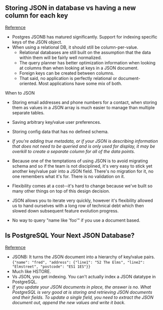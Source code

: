 ## Storing JSON in database vs having a new column for each key
[Reference](https://stackoverflow.com/questions/15367696/storing-json-in-database-vs-having-a-new-column-for-each-key)

- Postgres JSONB has matured significantly. Support for indexing specific keys of the JSON object.
- When using a relational DB, it should still be column-per-value.
  - Relational databases are still built on the assumption that the data within them will be fairly well normalized.
  - The query planner has better optimization information when looking at columns than when looking at keys in a JSON document.
  - Foreign keys can be created between columns.
  - That said, no application is perfectly relational or document-oriented. Most applications have some mix of both.

When to JSON

- Storing email addresses and phone numbers for a contact, when storing them as values in a JSON array is much easier to manage than multiple separate tables.
- Saving arbitrary key/value user preferences.
- Storing config data that has no defined schema.
- *If you're adding true metadata, or if your JSON is describing information that does not need to be queried and is only used for display, it may be overkill to create a separate column for all of the data points.*

- Because one of the temptations of using JSON is to avoid migrating schema and so if the team is not disciplined, it's very easy to stick yet another key/value pair into a JSON field. There's no migration for it, no one remembers what it's for. There is no validation on it.
- Flexibility comes at a cost--it's hard to change because we've built so many other things on top of this design decision.
- JSON allows you to iterate very quickly, however it's flexibility allowed us to hand ourselves with a long row of technical debt which then slowed down subsequent feature evolution progress.
- No way to query "name like 'foo'" if you use a document based.

## Is PostgreSQL Your Next JSON Database?
[Reference](https://www.compose.com/articles/is-postgresql-your-next-json-database/)

- JSONB: It turns the JSON document into a hierarchy of key/value pairs. `{"name": "fred", "address": {"line1": "52 The Elms", "line2": "Elmstreet", "postcode": "ES1 1ES"}}`
- Much like HSTORE.
- Vs JSON, you get indexing. You can't actually index a JSON datatype in PostgreSQL.
- *If you update your JSON documents in place, the answer is no. What PostgreSQL is very good at is storing and retrieving JSON documents and their fields. To update a single field, you need to extract the JSON document out, append the new values and write it back.*

